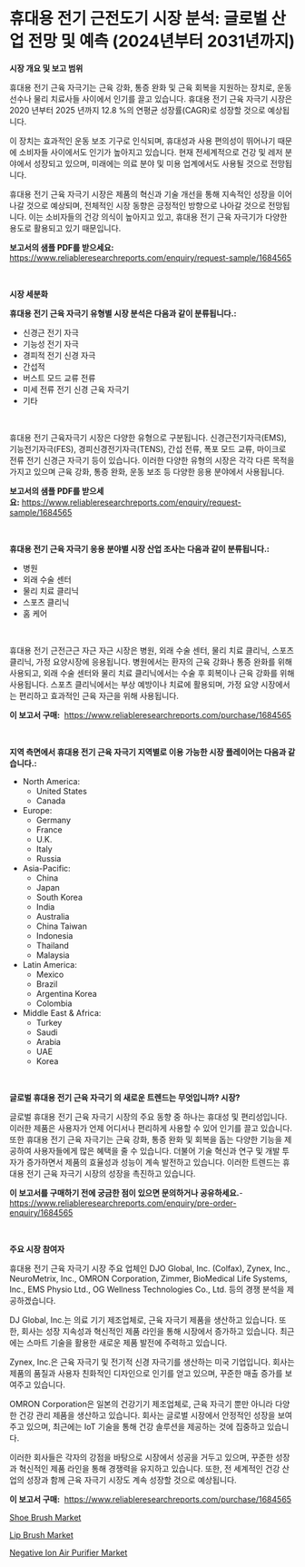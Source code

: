 <p><h1>휴대용 전기 근전도기 시장 분석: 글로벌 산업 전망 및 예측 (2024년부터 2031년까지)</h1></p><p><strong>시장 개요 및 보고 범위</strong></p>
<p><p>휴대용 전기 근육 자극기는 근육 강화, 통증 완화 및 근육 회복을 지원하는 장치로, 운동 선수나 물리 치료사들 사이에서 인기를 끌고 있습니다. 휴대용 전기 근육 자극기 시장은 2020 년부터 2025 년까지 12.8 %의 연평균 성장률(CAGR)로 성장할 것으로 예상됩니다.</p><p>이 장치는 효과적인 운동 보조 기구로 인식되며, 휴대성과 사용 편의성이 뛰어나기 때문에 소비자들 사이에서도 인기가 높아지고 있습니다. 현재 전세계적으로 건강 및 레저 분야에서 성장되고 있으며, 미래에는 의료 분야 및 미용 업계에서도 사용될 것으로 전망됩니다.</p><p>휴대용 전기 근육 자극기 시장은 제품의 혁신과 기술 개선을 통해 지속적인 성장을 이어나갈 것으로 예상되며, 전체적인 시장 동향은 긍정적인 방향으로 나아갈 것으로 전망됩니다. 이는 소비자들의 건강 의식이 높아지고 있고, 휴대용 전기 근육 자극기가 다양한 용도로 활용되고 있기 때문입니다.</p></p>
<p><strong>보고서의 샘플 PDF를 받으세요:</strong> <a href="https://www.reliableresearchreports.com/enquiry/request-sample/1684565">https://www.reliableresearchreports.com/enquiry/request-sample/1684565</a></p>
<p>&nbsp;</p>
<p><strong>시장 세분화</strong></p>
<p><strong>휴대용 전기 근육 자극기 유형별 시장 분석은 다음과 같이 분류됩니다.:</strong></p>
<p><ul><li>신경근 전기 자극</li><li>기능성 전기 자극</li><li>경피적 전기 신경 자극</li><li>간섭적</li><li>버스트 모드 교류 전류</li><li>미세 전류 전기 신경 근육 자극기</li><li>기타</li></ul></p>
<p>&nbsp;</p>
<p><p>휴대용 전기 근육자극기 시장은 다양한 유형으로 구분됩니다. 신경근전기자극(EMS), 기능전기자극(FES), 경피신경전기자극(TENS), 간섭 전류, 폭포 모드 교류, 마이크로 전류 전기 신경근 자극기 등이 있습니다. 이러한 다양한 유형의 시장은 각각 다른 목적을 가지고 있으며 근육 강화, 통증 완화, 운동 보조 등 다양한 응용 분야에서 사용됩니다.</p></p>
<p><strong>보고서의 샘플 PDF를 받으세요:</strong>&nbsp;<a href="https://www.reliableresearchreports.com/enquiry/request-sample/1684565">https://www.reliableresearchreports.com/enquiry/request-sample/1684565</a></p>
<p>&nbsp;</p>
<p><strong> 휴대용 전기 근육 자극기 응용 분야별 시장 산업 조사는 다음과 같이 분류됩니다.:</strong></p>
<p><ul><li>병원</li><li>외래 수술 센터</li><li>물리 치료 클리닉</li><li>스포츠 클리닉</li><li>홈 케어</li></ul></p>
<p>&nbsp;</p>
<p><p>휴대용 전기 근전근근 자근 자근 시장은 병원, 외래 수술 센터, 물리 치료 클리닉, 스포츠 클리닉, 가정 요양시장에 응용됩니다. 병원에서는 환자의 근육 강화나 통증 완화를 위해 사용되고, 외래 수술 센터와 물리 치료 클리닉에서는 수술 후 회복이나 근육 강화를 위해 사용됩니다. 스포츠 클리닉에서는 부상 예방이나 치료에 활용되며, 가정 요양 시장에서는 편리하고 효과적인 근육 자근을 위해 사용됩니다.</p></p>
<p><strong>이 보고서 구매:</strong>&nbsp; <a href="https://www.reliableresearchreports.com/purchase/1684565">https://www.reliableresearchreports.com/purchase/1684565</a></p>
<p>&nbsp;</p>
<p><strong>지역 측면에서 휴대용 전기 근육 자극기 지역별로 이용 가능한 시장 플레이어는 다음과 같습니다.:</strong></p>
<p><ul>
    <li>
        North America:
        <ul>
            <li>United States</li>
            <li>Canada</li>
        </ul>
    </li>
    <li>
        Europe:
        <ul>
            <li>Germany</li>
            <li>France</li>
            <li>U.K.</li>
            <li>Italy</li>
            <li>Russia</li>
        </ul>
    </li>
    <li>
        Asia-Pacific:
        <ul>
            <li>China</li>
            <li>Japan</li>
            <li>South Korea</li>
            <li>India</li>
            <li>Australia</li>
            <li>China Taiwan</li>
            <li>Indonesia</li>
            <li>Thailand</li>
            <li>Malaysia</li>
        </ul>
    </li>
    <li>
        Latin America:
        <ul>
            <li>Mexico</li>
            <li>Brazil</li>
            <li>Argentina Korea</li>
            <li>Colombia</li>
        </ul>
    </li>
    <li>
        Middle East & Africa:
        <ul>
            <li>Turkey</li>
            <li>Saudi</li>
            <li>Arabia</li>
            <li>UAE</li>
            <li>Korea</li>
        </ul>
    </li>
    </ul></p>
<p>&nbsp;</p>
<p><strong>글로벌 휴대용 전기 근육 자극기 의 새로운 트렌드는 무엇입니까? 시장?</strong></p>
<p><p>글로벌 휴대용 전기 근육 자극기 시장의 주요 동향 중 하나는 휴대성 및 편리성입니다. 이러한 제품은 사용자가 언제 어디서나 편리하게 사용할 수 있어 인기를 끌고 있습니다. 또한 휴대용 전기 근육 자극기는 근육 강화, 통증 완화 및 회복을 돕는 다양한 기능을 제공하여 사용자들에게 많은 혜택을 줄 수 있습니다. 더불어 기술 혁신과 연구 및 개발 투자가 증가하면서 제품의 효율성과 성능이 계속 발전하고 있습니다. 이러한 트렌드는 휴대용 전기 근육 자극기 시장의 성장을 촉진하고 있습니다.</p></p>
<p><strong>이 보고서를 구매하기 전에 궁금한 점이 있으면 문의하거나 공유하세요.</strong>- <a href="https://www.reliableresearchreports.com/enquiry/pre-order-enquiry/1684565">https://www.reliableresearchreports.com/enquiry/pre-order-enquiry/1684565</a></p>
<p>&nbsp;</p>
<p><strong>주요 시장 참여자</strong></p>
<p><p>휴대용 전기 근육 자극기 시장 주요 업체인 DJO Global, Inc. (Colfax), Zynex, Inc., NeuroMetrix, Inc., OMRON Corporation, Zimmer, BioMedical Life Systems, Inc., EMS Physio Ltd., OG Wellness Technologies Co., Ltd. 등의 경쟁 분석을 제공하겠습니다. </p><p>DJ Global, Inc.는 의료 기기 제조업체로, 근육 자극기 제품을 생산하고 있습니다. 또한, 회사는 성장 지속성과 혁신적인 제품 라인을 통해 시장에서 증가하고 있습니다. 최근에는 스마트 기술을 활용한 새로운 제품 발전에 주력하고 있습니다.</p><p>Zynex, Inc.은 근육 자극기 및 전기적 신경 자극기를 생산하는 미국 기업입니다. 회사는 제품의 품질과 사용자 친화적인 디자인으로 인기를 얻고 있으며, 꾸준한 매출 증가를 보여주고 있습니다.</p><p>OMRON Corporation은 일본의 건강기기 제조업체로, 근육 자극기 뿐만 아니라 다양한 건강 관리 제품을 생산하고 있습니다. 회사는 글로벌 시장에서 안정적인 성장을 보여주고 있으며, 최근에는 IoT 기술을 통해 건강 솔루션을 제공하는 것에 집중하고 있습니다.</p><p>이러한 회사들은 각자의 강점을 바탕으로 시장에서 성공을 거두고 있으며, 꾸준한 성장과 혁신적인 제품 라인을 통해 경쟁력을 유지하고 있습니다. 또한, 전 세계적인 건강 산업의 성장과 함께 근육 자극기 시장도 계속 성장할 것으로 예상됩니다.</p></p>
<p><strong>이 보고서 구매:</strong>&nbsp;&nbsp;<a href="https://www.reliableresearchreports.com/purchase/1684565">https://www.reliableresearchreports.com/purchase/1684565</a></p>
<p><p><a href="https://github.com/timeliteaut/Market-Research-Report-List-1/blob/main/shoe-brush-market.md">Shoe Brush Market</a></p><p><a href="https://github.com/bobicer/Market-Research-Report-List-2/blob/main/lip-brush-market.md">Lip Brush Market</a></p><p><a href="https://github.com/globismark/Market-Research-Report-List-2/blob/main/negative-ion-air-purifier-market.md">Negative Ion Air Purifier Market</a></p></p>
